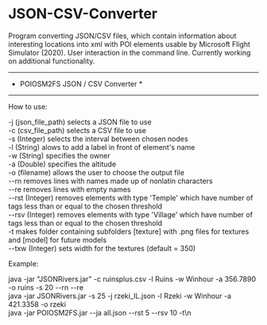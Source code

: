# JSON-CSV-Converter
Program converting JSON/CSV files, which contain information about interesting locations into xml with POI elements usable by Microsoft Flight Simulator (2020). User interaction in the command line. Currently working on additional functionality.

***********************************
* POIOSM2FS JSON / CSV Converter  *
***********************************


How to use:  <br />

-j (json_file_path) selects a JSON file to use <br />
-c (csv_file_path) selects a CSV file to use <br />
-s (Integer) selects the interval between chosen nodes <br />
-l (String) alows to add a label in front of element's name <br />
-w (String) specifies the owner  <br />
-a (Double) specifies the altitude  <br />
-o (filename) allows the user to choose the output file  <br />
--rn removes lines with names made up of nonlatin characters  <br />
--re removes lines with empty names  <br />
--rst (Integer) removes elements with type 'Temple' which have number of tags less than or equal to the chosen threshold  <br />
--rsv (Integer) removes elements with type 'Village' which have number of tags less than or equal to the chosen threshold  <br />
-t makes folder containing subfolders [texture] with .png files for textures and [model] for future models  <br />
--txw (Integer) sets width for the textures (default = 350)  <br />


Example:  <br />

java -jar "JSONRivers.jar" -c ruinsplus.csv -l Ruins -w Winhour -a 356.7890 -o ruins -s 20 --rn --re  <br />
java -jar JSONRivers.jar -s 25 -j rzeki_IL.json -l Rzeki -w Winhour -a 421.3358 -o rzeki  <br />
java -jar POIOSM2FS.jar --ja all.json --rst 5 --rsv 10 -t\n  <br />

